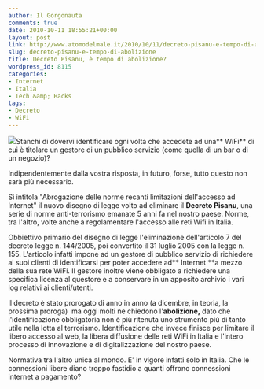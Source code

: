 ```yaml
---
author: Il Gorgonauta
comments: true
date: 2010-10-11 18:55:21+00:00
layout: post
link: http://www.atomodelmale.it/2010/10/11/decreto-pisanu-e-tempo-di-abolizione/
slug: decreto-pisanu-e-tempo-di-abolizione
title: Decreto Pisanu, è tempo di abolizione?
wordpress_id: 8115
categories:
- Internet
- Italia
- Tech &amp; Hacks
tags:
- Decreto
- WiFi
---
```


[![](http://www.atomodelmale.it/wp-content/uploads/2010/10/WiFi.jpg)](http://www.atomodelmale.it/wp-content/uploads/2010/10/WiFi.jpg)Stanchi di dovervi identificare ogni volta che accedete ad una** WiFi** di cui è titolare un gestore di un pubblico servizio (come quella di un bar o di un negozio)?

Indipendentemente dalla vostra risposta, in futuro, forse, tutto questo non sarà più necessario.

Si intitola "Abrogazione delle norme recanti limitazioni dell'accesso ad Internet" il nuovo disegno di legge volto ad eliminare il **Decreto Pisanu**, una serie di norme anti-terrorismo emanate 5 anni fa nel nostro paese. Norme, tra l'altro, volte anche a regolamentare l'accesso alle reti Wifi in Italia.

Obbiettivo primario del disegno di legge l'eliminazione dell'articolo 7 del decreto legge n. 144/2005, poi convertito il 31 luglio 2005 con la legge n. 155. L'articolo infatti impone ad un gestore di pubblico servizio di richiedere ai suoi clienti di identificarsi per poter accedere ad** Internet **a mezzo della sua rete WiFi. Il gestore inoltre viene obbligato a richiedere una specifica licenza al questore e a conservare in un apposito archivio i vari log relativi ai clienti/utenti.

<!-- more -->



Il decreto è stato prorogato di anno in anno (a dicembre, in teoria, la prossima proroga)  ma oggi molti ne chiedono l'**abolizione,** dato che l'identificazione obbligatoria non è più ritenuta uno strumento più di tanto utile nella lotta al terrorismo. Identificazione che invece finisce per limitare il libero accesso al web, la libera diffusione delle reti WiFi in Italia e l'intero processo di innovazione e di digitalizzazione del nostro paese.

Normativa tra l'altro unica al mondo. E' in vigore infatti solo in Italia. Che le connessioni libere diano troppo fastidio a quanti offrono connessioni internet a pagamento?
